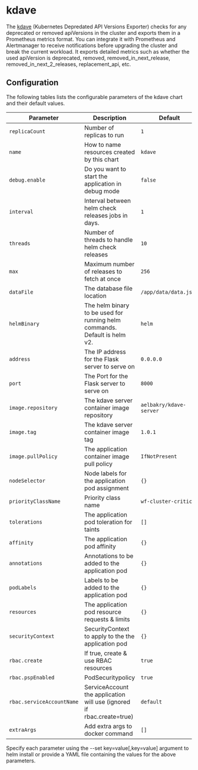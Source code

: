 # kdave

The [kdave](https://github.com/wayfair-incubator/kdave) (Kubernetes Depredated API Versions Exporter) checks for any deprecated or removed apiVersions in the cluster and exports them in a Prometheus metrics format. You can integrate it with Prometheus and Alertmanager to receive notifications before upgrading the cluster and break the current workload. It exports detailed metrics such as whether the used apiVersion is deprecated, removed, removed_in_next_release, removed_in_next_2_releases, replacement_api, etc.

## Configuration

The following tables lists the configurable parameters of the kdave chart and their default values.

| Parameter                 | Description                                                                                          | Default                                                           |
| ------------------------- | ---------------------------------------------------------------------------------------------------- | ----------------------------------------------------------------- |
| `replicaCount`            | Number of replicas to run                                                                            | `1`                                                               |
| `name`                    | How to name resources created by this chart                                                          | `kdave`                                                           |
| `debug.enable`            | Do you want to start the application in debug mode                                                   | `false`                                                           |
| `interval`                | Interval between helm check releases jobs in days.                                                   | `1`                                                               |
| `threads`                 | Number of threads to handle helm check releases                                                      | `10`                                                              |
| `max`                     | Maximum number of releases to fetch at once                                                          | `256`                                                             |
| `dataFile`                | The database file location                                                                           | `/app/data/data.json`                                             |
| `helmBinary`              | The helm binary to be used for running helm commands. Default is helm v2.                            | `helm`                                                            |
| `address`                 | The IP address for the Flask server to serve on                                                      | `0.0.0.0`                                                         |
| `port`                    | The Port for the Flask server to serve on                                                            | `8000`                                                            |
| `image.repository`        | The kdave server container image repository                                                          | `aelbakry/kdave-server`                                           |
| `image.tag`               | The kdave server container image tag                                                                 | `1.0.1`                                                           |
| `image.pullPolicy`        | The application container image pull policy                                                          | `IfNotPresent`                                                    |
| `nodeSelector`            | Node labels for the application pod assignment                                                       | `{}`                                                              |
| `priorityClassName`       | Priority class name                                                                                  | `wf-cluster-critical`                                             |
| `tolerations`             | The application pod toleration for taints                                                            | `[]`                                                              |
| `affinity`                | The application pod affinity                                                                         | `{}`                                                              |
| `annotations`             | Annotations to be added to the application pod                                                       | `{}`                                                              |
| `podLabels`               | Labels to be added to the application pod                                                            | `{}`                                                              |
| `resources`               | The application pod resource requests & limits                                                       | `{}`                                                              |
| `securityContext`         | SecurityContext to apply to the the application pod                                                  | `{}`                                                              |
| `rbac.create`             | If true, create & use RBAC resources                                                                 | `true`                                                            |
| `rbac.pspEnabled`         | PodSecuritypolicy                                                                                    | `true`                                                            |
| `rbac.serviceAccountName` | ServiceAccount the application will use (ignored if rbac.create=true)                                | `default`                                                         |
| `extraArgs`               | Add extra args to docker command                                                                     | `[]`                                                              |

Specify each parameter using the --set key=value[,key=value] argument to helm install or provide a YAML file containing the values for the above parameters.
